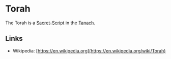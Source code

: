 # Torah

The Torah is a [Sacret-Script](14300001.md) in the [Tanach](71000014.md).

## Links

- Wikipedia: [https://en.wikipedia.org](https://en.wikipedia.org/wiki/Torah)
